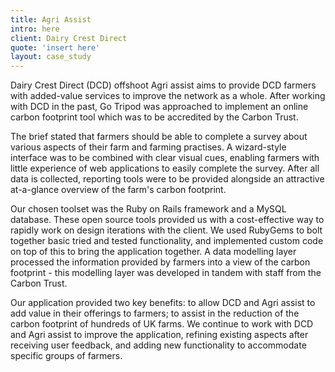 ```yaml
---
title: Agri Assist
intro: here
client: Dairy Crest Direct
quote: 'insert here'
layout: case_study
---
```


Dairy Crest Direct (DCD) offshoot Agri assist aims to provide DCD farmers with added-value services to improve the network as a whole. After working with DCD in the past, Go Tripod was approached to implement an online carbon footprint tool which was to be accredited by the Carbon Trust.

The brief stated that farmers should be able to complete a survey about various aspects of their farm and farming practises. A wizard-style interface was to be combined with clear visual cues, enabling farmers with little experience of web applications to easily complete the survey. After all data is collected, reporting tools were to be provided alongside an attractive at-a-glance overview of the farm's carbon footprint.

Our chosen toolset was the Ruby on Rails framework and a MySQL database. These open source tools provided us with a cost-effective way to rapidly work on design iterations with the client. We used RubyGems to bolt together basic tried and tested functionality, and implemented custom code on top of this to bring the application together. A data modelling layer processed the information provided by farmers into a view of the carbon footprint - this modelling layer was developed in tandem with staff from the Carbon Trust.

Our application provided two key benefits: to allow DCD and Agri assist to add value in their offerings to farmers; to assist in the reduction of the carbon footprint of hundreds of UK farms. We continue to work with DCD and Agri assist to improve the application, refining existing aspects after receiving user feedback, and adding new functionality to accommodate specific groups of farmers.

